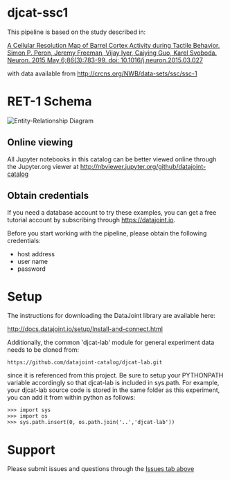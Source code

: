 # djcat-ssc1

This pipeline is based on the study described in:

[A Cellular Resolution Map of Barrel Cortex Activity during Tactile Behavior. Simon P. Peron, Jeremy Freeman, Vijay Iyer, Caiying Guo, Karel Svoboda. Neuron. 2015 May 6;86(3):783-99. doi: 10.1016/j.neuron.2015.03.027
](https://www.ncbi.nlm.nih.gov/pubmed/25913859)

with data available from http://crcns.org/NWB/data-sets/ssc/ssc-1

# RET-1 Schema
![Entity-Relationship Diagram](erd-ret1.png)

## Online viewing

All Jupyter notebooks in this catalog can be better viewed online through the
Jupyter.org viewer at http://nbviewer.jupyter.org/github/datajoint-catalog

## Obtain credentials

If you need a database account to try these examples, you can get a free
tutorial account by subscribing through https://datajoint.io.

Before you start working with the pipeline, please obtain the following
credentials:

* host address
* user name 
* password

# Setup

The instructions for downloading the DataJoint library are available here:

http://docs.datajoint.io/setup/Install-and-connect.html

Additionally, the common 'djcat-lab' module for general experiment data needs to
be cloned from:

    https://github.com/datajoint-catalog/djcat-lab.git

since it is referenced from this project.  Be sure to setup your PYTHONPATH
variable accordingly so that djcat-lab is included in sys.path. For example,
your djcat-lab source code is stored in the same folder as this experiment, you
can add it from within python as follows:

    >>> import sys
    >>> import os
    >>> sys.path.insert(0, os.path.join('..','djcat-lab'))


# Support
Please submit issues and questions through the [Issues tab
above](https://github.com/datajoint-catalog/RET-1/issues)
